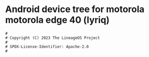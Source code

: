 # Android device tree for motorola motorola edge 40 (lyriq)

```
#
# Copyright (C) 2023 The LineageOS Project
#
# SPDX-License-Identifier: Apache-2.0
#
```
